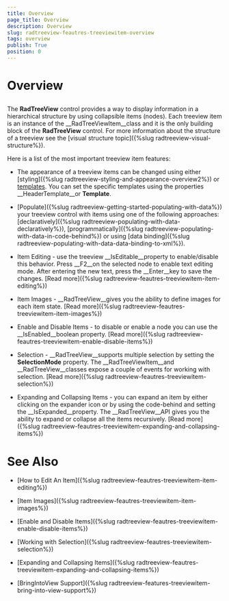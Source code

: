 ```yaml
---
title: Overview
page_title: Overview
description: Overview
slug: radtreeview-feautres-treeviewitem-overview
tags: overview
publish: True
position: 0
---
```


# Overview



## 

The __RadTreeView__ control provides a way to display information in a hierarchical structure by using collapsible items (nodes). Each treeview item is an instance of the __RadTreeViewItem__class and it is the only building block of the __RadTreeView__ control. For more information about the structure of a treeview see the [visual structure topic]({%slug radtreeview-visual-structure%}).

Here is a list of the most important treeview item features:

* The appearance of a treeview items can be changed using either [styling]({%slug radtreeview-styling-and-appearance-overview2%}) or [templates](F06A3B44-35DB-4A81-A779-E31690DF9B71). You can set the specific templates using the properties __HeaderTemplate__or __Template__.

* [Populate]({%slug radtreeview-getting-started-populating-with-data%}) your treeview control with items using one of the following approaches: [declaratively]({%slug radtreeview-populating-with-data-declaratively%}), [programmatically]({%slug radtreeview-populating-with-data-in-code-behind%}) or using [data binding]({%slug radtreeview-populating-with-data-data-binding-to-xml%}). 

* Item Editing - use the treeview __IsEditable__property to enable/disable this behavior. Press __F2__on the selected node to enable text editing mode. After entering the new text, press the __Enter__key to save the changes. [Read more]({%slug radtreeview-feautres-treeviewitem-item-editing%})

* Item Images - __RadTreeView__gives you the ability to define images for each item state. [Read more]({%slug radtreeview-feautres-treeviewitem-item-images%})

* Enable and Disable Items - to disable or enable a node you can use the __IsEnabled__boolean property. [Read more]({%slug radtreeview-feautres-treeviewitem-enable-disable-items%})

* Selection - __RadTreeView__supports multiple selection by setting the __SelectionMode__ property. The __RadTreeViewItem__and __RadTreeView__classes expose a couple of events for working with selection. [Read more]({%slug radtreeview-feautres-treeviewitem-selection%})

* Expanding and Collapsing Items - you can expand an item by either clicking on the expander icon or by using the code-behind and setting the __IsExpanded__property. The __RadTreeView__API gives you the ability to expand or collapse all the items recursively. [Read more]({%slug radtreeview-feautres-treeviewitem-expanding-and-collapsing-items%})

# See Also

 * [How to Edit An Item]({%slug radtreeview-feautres-treeviewitem-item-editing%})

 * [Item Images]({%slug radtreeview-feautres-treeviewitem-item-images%})

 * [Enable and Disable Items]({%slug radtreeview-feautres-treeviewitem-enable-disable-items%})

 * [Working with Selection]({%slug radtreeview-feautres-treeviewitem-selection%})

 * [Expanding and Collapsing Items]({%slug radtreeview-feautres-treeviewitem-expanding-and-collapsing-items%})

 * [BringIntoView Support]({%slug radtreeview-features-treeviewitem-bring-into-view-support%})
